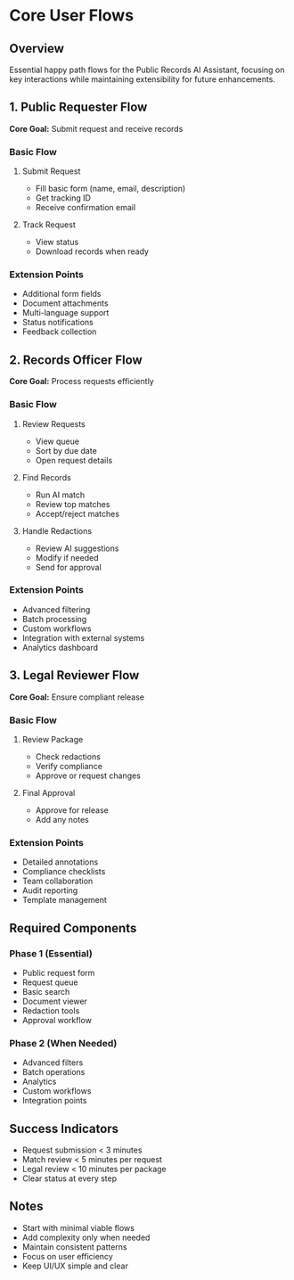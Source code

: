 # Core User Flows

## Overview
Essential happy path flows for the Public Records AI Assistant, focusing on key interactions while maintaining extensibility for future enhancements.

## 1. Public Requester Flow
**Core Goal:** Submit request and receive records

### Basic Flow
1. Submit Request
   - Fill basic form (name, email, description)
   - Get tracking ID
   - Receive confirmation email

2. Track Request
   - View status
   - Download records when ready

### Extension Points
- Additional form fields
- Document attachments
- Multi-language support
- Status notifications
- Feedback collection

## 2. Records Officer Flow
**Core Goal:** Process requests efficiently

### Basic Flow
1. Review Requests
   - View queue
   - Sort by due date
   - Open request details

2. Find Records
   - Run AI match
   - Review top matches
   - Accept/reject matches

3. Handle Redactions
   - Review AI suggestions
   - Modify if needed
   - Send for approval

### Extension Points
- Advanced filtering
- Batch processing
- Custom workflows
- Integration with external systems
- Analytics dashboard

## 3. Legal Reviewer Flow
**Core Goal:** Ensure compliant release

### Basic Flow
1. Review Package
   - Check redactions
   - Verify compliance
   - Approve or request changes

2. Final Approval
   - Approve for release
   - Add any notes

### Extension Points
- Detailed annotations
- Compliance checklists
- Team collaboration
- Audit reporting
- Template management

## Required Components

### Phase 1 (Essential)
- Public request form
- Request queue
- Basic search
- Document viewer
- Redaction tools
- Approval workflow

### Phase 2 (When Needed)
- Advanced filters
- Batch operations
- Analytics
- Custom workflows
- Integration points

## Success Indicators
- Request submission < 3 minutes
- Match review < 5 minutes per request
- Legal review < 10 minutes per package
- Clear status at every step

## Notes
- Start with minimal viable flows
- Add complexity only when needed
- Maintain consistent patterns
- Focus on user efficiency
- Keep UI/UX simple and clear
